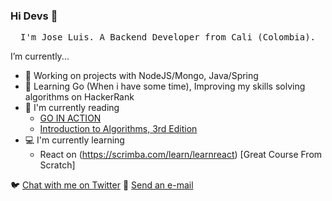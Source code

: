 ### Hi Devs 👋


<p align="center">
  <samp>
I'm Jose Luis. A Backend Developer from Cali (Colombia).
  </samp>
</p>

I’m currently...

- 🔭 Working on projects with NodeJS/Mongo, Java/Spring
- 🌱 Learning Go (When i have some time),  Improving my skills solving algorithms on HackerRank
- 📕 I'm currently reading 
    - <a href="https://www.amazon.com/Go-Action-William-Kennedy/dp/1617291781/ref=sr_1_2?dchild=1&keywords=go+in+action&qid=1594314977&sr=8-2">GO IN ACTION</a>
    - <a href="https://www.amazon.com/Introduction-Algorithms-3rd-MIT-Press/dp/0262033844/ref=sr_1_2?crid=28U8UC87R79JL&dchild=1&keywords=algorithms+3rd+edition&qid=1594315066&sprefix=algorithms+3%2Caps%2C209&sr=8-2">Introduction to Algorithms, 3rd Edition</a>
- 💻 I'm currently learning 
    - React on (https://scrimba.com/learn/learnreact) [Great Course From Scratch]

:bird: <a href="https://twitter.com/jluipfullstack">Chat with me on Twitter</a>
:e-mail: <a href="mailto:jlrp39@gmail.com">Send an e-mail</a>

<!--
**jlrpuma/jlrpuma** is a ✨ _special_ ✨ repository because its `README.md` (this file) appears on your GitHub profile.

Here are some ideas to get you started:

- 🔭 I’m currently working on ...
- 🌱 I’m currently learning ...
- 👯 I’m looking to collaborate on ...
- 🤔 I’m looking for help with ...
- 💬 Ask me about ...
- 📫 How to reach me: ...
- 😄 Pronouns: ...
- ⚡ Fun fact: ...
-->
